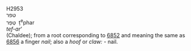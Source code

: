 <body>
  <p>H2953<br>  טפר  <br> טְּפַר  ‎  ṭ<sup>e</sup>phar  <br><i>tef-ar‘ </i><br>(Chaldee); from a root corresponding to <a href="h6852.htm">6852</a>  and meaning the same as <a href="h6856.htm">6856</a>  a finger <i>nail</i>; also a <i>hoof</i> or <i>claw: - </i>nail.<br></p>
 </body>